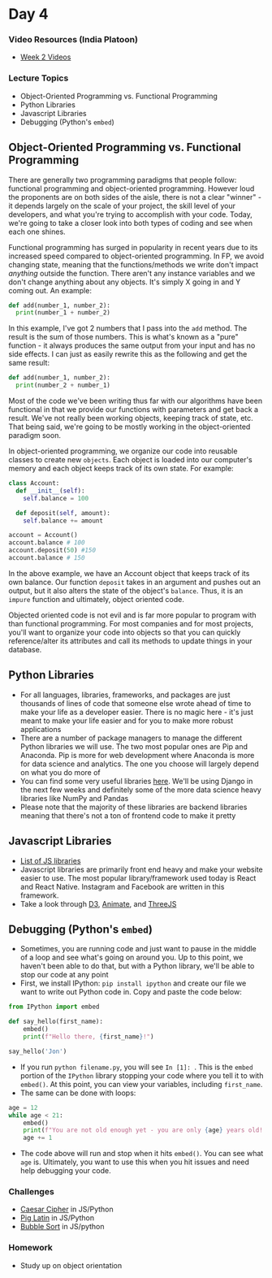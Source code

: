 Day 4
======================
### Video Resources (India Platoon)
- [Week 2 Videos](https://www.youtube.com/playlist?list=PLu0CiQ7bzwEQT_GDPFAx7E7awUWCv5zMu)

### Lecture Topics
* Object-Oriented Programming vs. Functional Programming
* Python Libraries 
* Javascript Libraries
* Debugging (Python's `embed`)

## Object-Oriented Programming vs. Functional Programming
There are generally two programming paradigms that people follow: functional programming and object-oriented programming. However loud the proponents are on both sides of the aisle, there is not a clear "winner" - it depends largely on the scale of your project, the skill level of your developers, and what you're trying to accomplish with your code. Today, we're going to take a closer look into both types of coding and see when each one shines.

Functional programming has surged in popularity in recent years due to its increased speed compared to object-oriented programming. In FP, we avoid changing state, meaning that the functions/methods we write don't impact _anything_ outside the function. There aren't any instance variables and we don't change anything about any objects. It's simply X going in and Y coming out. An example:

```python
def add(number_1, number_2):
  print(number_1 + number_2)
```

In this example, I've got 2 numbers that I pass into the `add` method. The result is the sum of those numbers. This is what's known as a "pure" function - it always produces the same output from your input and has no side effects. I can just as easily rewrite this as the following and get the same result:

```python
def add(number_1, number_2):
  print(number_2 + number_1)
```

Most of the code we've been writing thus far with our algorithms have been functional in that we provide our functions with parameters and get back a result. We've not really been working objects, keeping track of state, etc. That being said, we're going to be mostly working in the object-oriented paradigm soon.

In object-oriented programming, we organize our code into reusable classes to create new `objects`. Each object is loaded into our computer's memory and each  object keeps track of its own state. For example:

```python
class Account:
  def __init__(self): 
    self.balance = 100

  def deposit(self, amount):
    self.balance += amount

account = Account()
account.balance # 100
account.deposit(50) #150
account.balance # 150 
```

In the above example, we have an Account object that keeps track of its own balance. Our function `deposit` takes in an argument and pushes out an output, but it also alters the state of the object's `balance`. Thus, it is an `impure` function and ultimately, object oriented code.

Objected oriented code is not evil and is far more popular to program with than functional programming. For most companies and for most projects, you'll want to organize your code into objects so that you can quickly reference/alter its attributes and call its methods to update things in your database.

## Python Libraries 
* For all languages, libraries, frameworks, and packages are just thousands of lines of code that someone else wrote ahead of time to make your life as a developer easier. There is no magic here - it's just meant to make your life easier and for you to make more robust applications
* There are a number of package managers to manage the different Python libraries we will use. The two most popular ones are Pip and Anaconda. Pip is more for web development where Anaconda is more for data science and analytics. The one you choose will largely depend on what you do more of
* You can find some very useful libraries [here](https://pythontips.com/2013/07/30/20-python-libraries-you-cant-live-without/). We'll be using Django in the next few weeks and definitely some of the more data science heavy libraries like NumPy and Pandas
* Please note that the majority of these libraries are backend libraries meaning that there's not a ton of frontend code to make it pretty

## Javascript Libraries
* [List of JS libraries](https://www.javascripting.com/)
* Javascript libraries are primarily front end heavy and make your website easier to use. The most popular library/framework used today is React and React Native. Instagram and Facebook are written in this framework.
* Take a look through [D3](https://d3js.org/), [Animate](https://daneden.github.io/animate.css/), and [ThreeJS](https://threejs.org/examples/)

## Debugging (Python's `embed`)
* Sometimes, you are running code and just want to pause in the middle of a loop and see what's going on around you. Up to this point, we haven't been able to do that, but with a Python library, we'll be able to stop our code at any point 
* First, we install IPython: `pip install ipython` and create our file we want to write out Python code in. Copy and paste the code below:
```python
from IPython import embed

def say_hello(first_name):
    embed()
    print(f"Hello there, {first_name}!")

say_hello('Jon')
```
* If you run `python filename.py`, you will see `In [1]: `. This is the `embed` portion of the `IPython` library stopping your code where you tell it to with `embed()`. At this point, you can view your variables, including `first_name`.
* The same can be done with loops:
```python
age = 12
while age < 21:
    embed()
    print(f"You are not old enough yet - you are only {age} years old! Come back when you are older.")
    age += 1
```
* The code above will run and stop when it hits `embed()`. You can see what `age` is. Ultimately, you want to use this when you hit issues and need help debugging your code.

### Challenges
* [Caesar Cipher](https://github.com/indiaplatoon/caesar-cipher) in JS/Python
* [Pig Latin](https://github.com/indiaplatoon/pig-latin) in JS/Python
* [Bubble Sort](https://github.com/indiaplatoon/bubble-sort) in JS/python

### Homework
* Study up on object orientation
